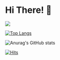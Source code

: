 # Hi There! 👋


<a href="https://www.facebook.com/profile.php?id=100011324822270" target="_blank"><img src="https://img.shields.io/badge/Facebook-1877F2?style=flat-square&logo=Facebook&logoColor=white"/></a>



<!--
**yoosion030/yoosion030** is a ✨ _special_ ✨ repository because its `README.md` (this file) appears on your GitHub profile.

Here are some ideas to get you started:

- 🔭 I’m currently working on ...
- 🌱 I’m currently learning ...
- 👯 I’m looking to collaborate on ...
- 🤔 I’m looking for help with ...
- 💬 Ask me about ...
- 📫 How to reach me: ...
- 😄 Pronouns: ...
- ⚡ Fun fact: ...
-->


[![Top Langs](https://github-readme-stats.vercel.app/api/top-langs/?username=yoosion030&amp;layout=compact)](https://github.com/anuraghazra/github-readme-stats)

![Anurag's GitHub stats](https://github-readme-stats.vercel.app/api?username=yoosion030&theme=vue&show_icons=ture)

[![Hits](https://hits.seeyoufarm.com/api/count/incr/badge.svg?url=https%3A%2F%2Fgithub.com%2Fyoosion030%2Fhit-counter&count_bg=%2379C83D&title_bg=%23555555&icon=&icon_color=%23E7E7E7&title=030&edge_flat=false)](https://hits.seeyoufarm.com)
